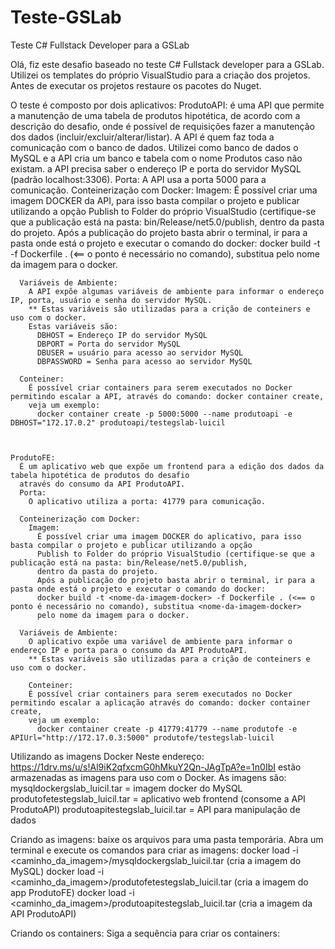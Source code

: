 # Teste-GSLab
Teste C# Fullstack Developer para a GSLab

Olá, fiz este desafio baseado no teste C# Fullstack developer para a GSLab.
Utilizei os templates do próprio VisualStudio para a criação dos projetos. Antes de executar os projetos restaure os pacotes do Nuget.

O teste é composto por dois aplicativos:
  ProdutoAPI:
    é uma API que permite a manutenção de uma tabela de produtos hipotética, de acordo com a descrição do desafio, onde é possível
    de requisições fazer a manutenção dos dados (incluir/excluir/alterar/listar). A API é quem faz toda a comunicação com o banco de dados.
    Utilizei como banco de dados o MySQL e a API cria um banco e tabela com o nome Produtos caso não existam. a API precisa saber o endereço IP
    e porta do servidor MySQL (padrão localhost:3306).
    Porta:
      A API usa a porta 5000 para a comunicação.
    Conteinerização com Docker:
      Imagem:
        É possível criar uma imagem DOCKER da API, para isso basta compilar o projeto e publicar utilizando a opção
        Publish to Folder do próprio VisualStudio (certifique-se que a publicação está na pasta: bin/Release/net5.0/publish,
        dentro da pasta do projeto.
        Após a publicação do projeto basta abrir o terminal, ir para a pasta onde está o projeto e executar o comando do docker:
        docker build -t <nome-da-imagem-docker> -f Dockerfile . (<== o ponto é necessário no comando), substitua <nome-da-imagem-docker>
        pelo nome da imagem para o docker.
        
      Variáveis de Ambiente:
        A API expõe algumas variáveis de ambiente para informar o endereço IP, porta, usuário e senha do servidor MySQL.
        ** Estas variáveis são utilizadas para a crição de conteiners e uso com o docker.
        Estas variáveis são:
          DBHOST = Endereço IP do servidor MySQL
          DBPORT = Porta do servidor MySQL
          DBUSER = usuário para acesso ao servidor MySQL
          DBPASSWORD = Senha para acesso ao servidor MySQL
                  
      Conteiner:
        É possível criar containers para serem executados no Docker permitindo escalar a API, através do comando: docker container create,
        veja um exemplo:
          docker container create -p 5000:5000 --name produtoapi -e DBHOST="172.17.0.2" produtoapi/testegslab-luicil
      
  
  
    ProdutoFE:
      É um aplicativo web que expõe um frontend para a edição dos dados da tabela hipotética de produtos do desafio
      através do consumo da API ProdutoAPI.
      Porta:
        O aplicativo utiliza a porta: 41779 para comunicação.

      Conteinerização com Docker:
        Imagem:
          É possível criar uma imagem DOCKER do aplicativo, para isso basta compilar o projeto e publicar utilizando a opção
          Publish to Folder do próprio VisualStudio (certifique-se que a publicação está na pasta: bin/Release/net5.0/publish,
          dentro da pasta do projeto.
          Após a publicação do projeto basta abrir o terminal, ir para a pasta onde está o projeto e executar o comando do docker:
          docker build -t <nome-da-imagem-docker> -f Dockerfile . (<== o ponto é necessário no comando), substitua <nome-da-imagem-docker>
          pelo nome da imagem para o docker.

      Variáveis de Ambiente:
        O aplicativo expõe uma variável de ambiente para informar o endereço IP e porta para o consumo da API ProdutoAPI.
        ** Estas variáveis são utilizadas para a crição de conteiners e uso com o docker.
  
        Conteiner:
        É possível criar containers para serem executados no Docker permitindo escalar a aplicação através do comando: docker container create,
        veja um exemplo:
          docker container create -p 41779:41779 --name produtofe -e APIUrl="http://172.17.0.3:5000" produtofe/testegslab-luicil
  
  
Utilizando as imagens Docker
  Neste endereço: https://1drv.ms/u/s!Al9iK2qfxcmG0hMkuY2Qn-JAgTpA?e=1n0IbI estão armazenadas as imagens para uso com o Docker. As imagens são:
  mysqldockergslab_luicil.tar = imagem docker do MySQL
  produtofetestegslab_luicil.tar = aplicativo web frontend (consome a API ProdutoAPI)
  produtoapitestegslab_luicil.tar = API para manipulação de dados
  
  Criando as imagens:
    baixe os arquivos para uma pasta temporária.
    Abra um terminal e execute os comandos para criar as imagens:
    docker load -i <caminho_da_imagem>/mysqldockergslab_luicil.tar (cria a imagem do MySQL)
    docker load -i <caminho_da_imagem>/produtofetestegslab_luicil.tar (cria a imagem do app ProdutoFE)
    docker load -i <caminho_da_imagem>/produtoapitestegslab_luicil.tar (cria a imagem da API ProdutoAPI)
  
  Criando os containers:
    Siga a sequência para criar os containers:
      
  
  
  
